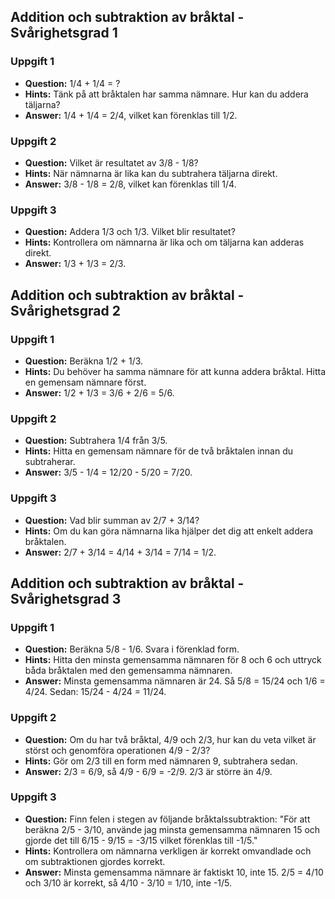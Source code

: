 ## Addition och subtraktion av bråktal - Svårighetsgrad 1

### Uppgift 1
* **Question:** 1/4 + 1/4 = ?
* **Hints:** Tänk på att bråktalen har samma nämnare. Hur kan du addera täljarna?
* **Answer:** 1/4 + 1/4 = 2/4, vilket kan förenklas till 1/2.

### Uppgift 2
* **Question:** Vilket är resultatet av 3/8 - 1/8?
* **Hints:** När nämnarna är lika kan du subtrahera täljarna direkt.
* **Answer:** 3/8 - 1/8 = 2/8, vilket kan förenklas till 1/4.

### Uppgift 3
* **Question:** Addera 1/3 och 1/3. Vilket blir resultatet?
* **Hints:** Kontrollera om nämnarna är lika och om täljarna kan adderas direkt.
* **Answer:** 1/3 + 1/3 = 2/3.

## Addition och subtraktion av bråktal - Svårighetsgrad 2

### Uppgift 1
* **Question:** Beräkna 1/2 + 1/3.
* **Hints:** Du behöver ha samma nämnare för att kunna addera bråktal. Hitta en gemensam nämnare först.
* **Answer:** 1/2 + 1/3 = 3/6 + 2/6 = 5/6.

### Uppgift 2
* **Question:** Subtrahera 1/4 från 3/5.
* **Hints:** Hitta en gemensam nämnare för de två bråktalen innan du subtraherar.
* **Answer:** 3/5 - 1/4 = 12/20 - 5/20 = 7/20.

### Uppgift 3
* **Question:** Vad blir summan av 2/7 + 3/14?
* **Hints:** Om du kan göra nämnarna lika hjälper det dig att enkelt addera bråktalen.
* **Answer:** 2/7 + 3/14 = 4/14 + 3/14 = 7/14 = 1/2.

## Addition och subtraktion av bråktal - Svårighetsgrad 3

### Uppgift 1
* **Question:** Beräkna 5/8 - 1/6. Svara i förenklad form.
* **Hints:** Hitta den minsta gemensamma nämnaren för 8 och 6 och uttryck båda bråktalen med den gemensamma nämnaren.
* **Answer:** Minsta gemensamma nämnaren är 24. Så 5/8 = 15/24 och 1/6 = 4/24. Sedan: 15/24 - 4/24 = 11/24.

### Uppgift 2
* **Question:** Om du har två bråktal, 4/9 och 2/3, hur kan du veta vilket är störst och genomföra operationen 4/9 - 2/3?
* **Hints:** Gör om 2/3 till en form med nämnaren 9, subtrahera sedan.
* **Answer:** 2/3 = 6/9, så 4/9 - 6/9 = -2/9. 2/3 är större än 4/9.

### Uppgift 3
* **Question:** Finn felen i stegen av följande bråktalssubtraktion: "För att beräkna 2/5 - 3/10, använde jag minsta gemensamma nämnaren 15 och gjorde det till 6/15 - 9/15 = -3/15 vilket förenklas till -1/5."
* **Hints:** Kontrollera om nämnarna verkligen är korrekt omvandlade och om subtraktionen gjordes korrekt.
* **Answer:** Minsta gemensamma nämnare är faktiskt 10, inte 15. 2/5 = 4/10 och 3/10 är korrekt, så 4/10 - 3/10 = 1/10, inte -1/5.